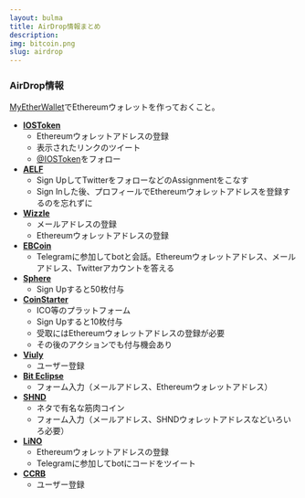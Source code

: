 ```yaml
---
layout: bulma
title: AirDrop情報まとめ
description: 
img: bitcoin.png
slug: airdrop
---
```


### AirDrop情報

[MyEtherWallet](https://www.myetherwallet.com/)でEthereumウォレットを作っておくこと。

- **[IOSToken](https://t.iost.io/?c=qTzDA5FV)** 
  - Ethereumウォレットアドレスの登録
  - 表示されたリンクのツイート
  - [@IOSToken](https://twitter.com/iostoken)をフォロー
- **[AELF](https://candy.aelf.io/account/register?invitationCode=05026Vc22HcR)**
  - Sign UpしてTwitterをフォローなどのAssignmentをこなす
  - Sign Inした後、プロフィールでEthereumウォレットアドレスを登録するのを忘れずに
- **[Wizzle](https://wizzle.referralrock.com/l/HIROSHITAKAS/)**
  - メールアドレスの登録
  - Ethereumウォレットアドレスの登録
- **[EBCoin](https://t.me/ebcoin_bot?start=D1ZVZY)**
  - Telegramに参加してbotと会話。Ethereumウォレットアドレス、メールアドレス、Twitterアカウントを答える
- **[Sphere](https://sphere.social/?ref_code=qbpxg93d50ee)**
  - Sign Upすると50枚付与
- **[CoinStarter](https://coinstarter.com?ref=qdjxd3nq7)**
  - ICO等のプラットフォーム
  - Sign Upすると10枚付与
  - 受取にはEthereumウォレットアドレスの登録が必要
  - その後のアクションでも付与機会あり
- **[Viuly](https://viuly.io/r/K3861475a629f8a0)**
  - ユーザー登録
- **[Bit Eclipse](https://docs.google.com/forms/d/e/1FAIpQLSeZN0M0sqzPi9wgwLS8PKTJTBxXg1mrdnXQK9fqFuWRA-0R3Q/viewform)**
  - フォーム入力（メールアドレス、Ethereumウォレットアドレス）
- **[SHND](https://docs.google.com/forms/d/e/1FAIpQLScgVwCxLfcF1CIwnp8cycpnTB44UFXaUZGXYFeDamv6NEM0BQ/viewform)**
  - ネタで有名な筋肉コイン
  - フォーム入力（メールアドレス、SHNDウォレットアドレスなどいろいろ必要）
- **[LiNO](https://referral.lino.network/?code=8Mbgr4nz)**
  - Ethereumウォレットアドレスの登録
  - Telegramに参加してbotにコードをツイート
- **[CCRB](https://ccrb.io/affiliate/359907)**
  - ユーザー登録

